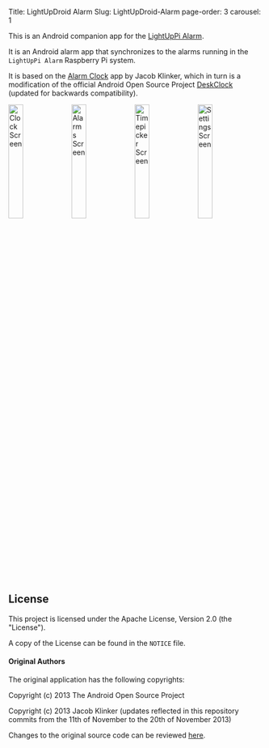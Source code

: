 Title: LightUpDroid Alarm
Slug: LightUpDroid-Alarm
page-order: 3
carousel: 1


This is an Android companion app for the [LightUpPi Alarm](https://github.com/carlosperate/LightUpPi-Alarm).

It is an Android alarm app that synchronizes to the alarms running in the `LightUpPi Alarm` Raspberry Pi system.

It is based on the [Alarm Clock](https://github.com/klinker41/alarm-clock) app by Jacob Klinker, which in turn is a modification of the official Android Open Source Project [DeskClock](https://android.googlesource.com/platform/packages/apps/DeskClock/) (updated for backwards compatibility).

<img src="https://raw.githubusercontent.com/carlosperate/LightUpDroid-Alarm/master/screenshots/clock.png" alt="Clock Screen" width="24%"> 
<img src="https://raw.githubusercontent.com/carlosperate/LightUpDroid-Alarm/master/screenshots/alarms.png" alt="Alarms Screen" width="24%"> 
<img src="https://raw.githubusercontent.com/carlosperate/LightUpDroid-Alarm/master/screenshots/timepicker.png" alt="Timepicker Screen" width="24%"> 
<img src="https://raw.githubusercontent.com/carlosperate/LightUpDroid-Alarm/master/screenshots/settings.png" alt="Settings Screen" width="24%"> 

## License
This project is licensed under the Apache License, Version 2.0 (the "License").

A copy of the License can be found in the `NOTICE` file.

#### Original Authors 
The original application has the following copyrights:

Copyright (c) 2013 The Android Open Source Project

Copyright (c) 2013 Jacob Klinker (updates reflected in this repository commits from the 11th of November to the 20th of November 2013)

Changes to the original source code can be reviewed [here](https://github.com/carlosperate/LightUpDroid-Alarm/compare/fc391e1405f2d2e9f0b5a9e81b7e9aefa518f0d1...master).